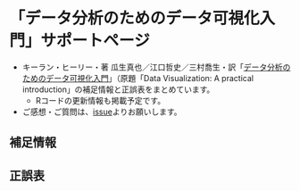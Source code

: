 「データ分析のためのデータ可視化入門」サポートページ
==================

- キーラン・ヒーリー・著 瓜生真也／江口哲史／三村喬生・訳「[データ分析のためのデータ可視化入門](https://www.kspub.co.jp/book/detail/5164044.html)」（原題「Data Visualization: A practical introduction」の補足情報と正誤表をまとめています。
    - Rコードの更新情報も掲載予定です。
- ご感想・ご質問は、[issue](https://github.com/uribo/kspub-dataviz/issues/new)よりお願いします。

## 補足情報

## 正誤表
